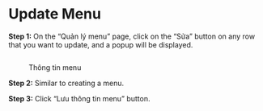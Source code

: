 # Update Menu

**Step 1:** On the “Quản lý menu” page, click on the “Sửa” button on any row that you want to update, and a popup will be displayed.

<figure><img src="https://lh7-rt.googleusercontent.com/docsz/AD_4nXfcHHvK_kMoHmZK8A344gSBMvDcY-SHzNV6NjKSz5I_WJSa6gFfhxouLnWEtSXW9HmvN-mGMk3VOAYVjCD_keTBAAJ_pl4-NpDTL8jcJhxkpkNjIUucw0R9OH4PNvFQTwn9YIJG80GbV49VGglYtCnvSX8nzu326eTvXcdsUg?key=UzZIS7gYdVnQcXeG4-ykVw" alt=""><figcaption><p>Thông tin menu</p></figcaption></figure>

**Step 2:** Similar to creating a menu.

**Step 3:** Click “Lưu thông tin menu” button.

